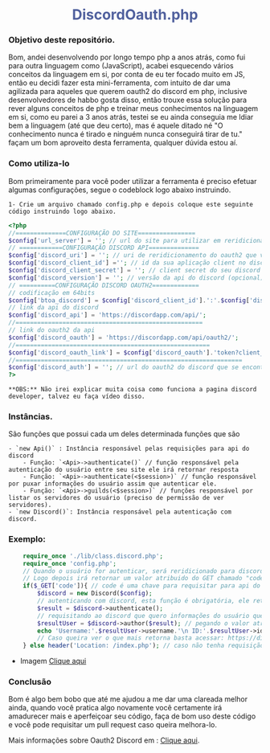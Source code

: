 <center><h1 style="color: #51619e;">DiscordOauth.php</h1></center>

### Objetivo deste repositório.

Bom, andei desenvolvendo por longo tempo php a anos atrás, como fui para outra linguagem como (JavaScript), acabei esquecendo
vários conceitos da linguagem em si, por conta de eu ter focado muito em JS, então eu decidi fazer esta mini-ferramenta, com intuito
de dar uma agilizada para aqueles que querem oauth2 do discord em php, inclusive desenvolvedores de habbo gosta disso, então
trouxe essa solução para rever alguns conceitos de php e treinar meus conhecimentos na linguagem em si, como eu parei a 3 anos atrás,
    testei se eu ainda conseguia me ldiar bem a linguagem (até que deu certo), mas é aquele ditado né "O conhecimento nunca é tirado e ninguém
nunca conseguirá tirar de tu." façam um bom aproveito desta ferramenta, qualquer dúvida estou aí.

### Como utiliza-lo

Bom primeiramente para você poder utilizar a ferramenta é preciso efetuar algumas configurações, segue o codeblock logo abaixo
instruindo.

    1- Crie um arquivo chamado config.php e depois coloque este seguinte código instruindo logo abaixo.
```php
<?php 
//==============CONFIGURAÇÃO DO SITE================
$config['url_server'] = ''; // url do site para utilizar em reridicionamentos
// ============CONFIGURAÇÃO DISCORD API==============
$config['discord_uri'] = ''; // uri de reridicionamento do oauth2 que você encontra em discord developer
$config['discord_client_id'] =''; // id da sua aplicação client no discord developer.
$config['discord_client_secret'] = ''; // client secret do seu discord developer
$config['discord_version'] = ''; // versão da api do discord (opcional).
// ==========CONFIGURAÇÃO DISCORD OAUTH2=============
// codificação em 64bits
$config['btoa_discord'] = $config['discord_client_id'].':'.$config['discord_client_secret']; 
// link da api do discord
$config['discord_api'] = 'https://discordapp.com/api/'; 
//====================================================
// link do oauth2 da api
$config['discord_oauth'] = 'https://discordapp.com/api/oauth2/'; 
//======================================================
$config['discord_oauth_link'] = $config['discord_oauth'].'token?client_id='.$config['discord_client_id'].'&redirect_uri='.$config['discord_uri'];
//===============================================================
$config['discord_auth'] = ''; // url do oauth2 do discord que se encontra em discord developer.
?>
```
    **OBS:** Não irei explicar muita coisa como funciona a pagina discord developer, talvez eu faça vídeo disso.

### Instâncias.

São funções que possui cada um deles determinada funções que são 

    - `new Api()` : Instância responsável pelas requisições para api do discord
        - Função: `<Api>->authenticate()` // função responsável pela autenticação do usuário entre seu site ele irá retornar resposta
        - Função: `<Api>->authenticate(<$session>)` // função responsável por puxar informações do usuário assim que autenticar ele.
        - Função: `<Api>->guilds(<$session>)` // funções responsável por listar os servidores do usuário (preciso de permissão de ver servidores).
    - `new Discord()`: Instância responsável pela autenticação com discord.

### Exemplo:

```php
    require_once './lib/class.discord.php';
    require_once 'config.php';
    // Quando o usuário for autenticar, será reridicionado para discord para poder permitir entregar suas informações para o site
    // Logo depois irá retornar um valor atribuido do GET chamado "code" Ex : http://localhost/login.php?code=kdsasdJAJDSDJDJasmds82
    if($_GET['code']){ // code é uma chave para requisitar para api do discord é preciso ser dessa forma "code".
        $discord = new Discord($config);
        // autenticando com discord, esta função é obrigatória, ele retorna um Objeto
        $result = $discord->authenticate(); 
        // requisitando ao discord que quero informações do usuário que ele permitiu.
        $resultUser = $discord->author($result); // pegando o valor atribuido que foi retornado como objeto.
        echo 'Username:'.$resultUser->username.'\n ID:'.$resultUser->id;
        // Caso queira ver o que mais retorna basta acessar: https://discordapp.com/developers/docs/topics/oauth2
    } else header('Location: /index.php'); // caso não tenha requisição code é reridicionado para a pagina principal.
```
- Imagem [Clique aqui](https://prnt.sc/qwazb3)
### Conclusão
Bom é algo bem bobo que até me ajudou a me dar uma clareada melhor ainda, quando você pratica algo novamente você certamente
irá amadurecer mais e aperfeiçoar seu código, faça de bom uso deste código e você pode requisitar um pull request caso queira melhora-lo.

Mais informações sobre Oauth2 Discord em : [Clique aqui](https://discordapp.com/developers/docs/topics/oauth2).
